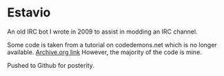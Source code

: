 # Estavio

An old IRC bot I wrote in 2009 to assist in modding an IRC channel.

Some code is taken from a tutorial on codedemons.net which is no longer available. [Archive.org link](http://web.archive.org/web/20070505092913/www.codedemons.net/tutorials/PHP/Your-Own-IRC-Bot?p=5) However, the majority of the code is mine.

Pushed to Github for posterity.
